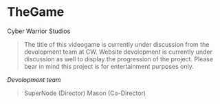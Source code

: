 # TheGame
Cyber Warrior Studios

>The title of this videogame is currently under discussion from the devolopment team at CW.
>Website devolopment is currently under discussion as well to display the progression of the project.
>Please bear in mind this project is for entertainment purposes only.



*Devolopment team*
>SuperNode (Director)
>Mason (Co-Director)
